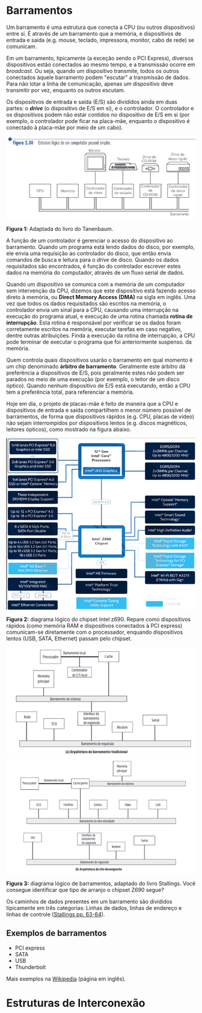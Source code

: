 # Barramentos

Um barramento é uma estrutura que conecta a CPU (ou outros dispositivos) entre si. 
É através de um barramento que a memória, e dispositivos de entrada e saída (e.g. mouse, teclado, impressora, monitor, cabo de rede) se comunicam. 

Em um barramento, tipicamente (a exceção sendo o PCI Express), diversos dispositivos 
estão conectados ao mesmo tempo, e a transmissão ocorre em _broadcast_. Ou seja, 
quando um dispositivo transmite, todos os outros conectados àquele barramento podem
"escutar" a transmissão de dados. Para não lotar a linha de comunicação, apenas um
dispositivo deve transmitir por vez, enquanto os outros escutam.

Os dispositivos de entrada e saída (E/S) são divididos ainda em duas partes: o _**drive**_ (o dispositivo de E/S em si), e o controlador. O controlador e os dispositivos podem não estar contidos no dispositivo de E/S em si (por exemplo, o controlador pode ficar na placa-mãe, enquanto o dispositivo é conectado à placa-mãe por meio de um cabo).

![](imagens/barramento_1.png)

**Figura 1:** Adaptada do livro do Tanenbaum.

A função de um controlador é gerenciar o acesso do dispositivo ao barramento. Quando um programa está lendo dados do disco, por exemplo, ele envia uma requisição ao 
controlador do disco, que então envia comandos de busca e leitura para o _drive_ de disco. Quando os dados requisitados são encontrados, é função do controlador escrever
estes dados na memória do computador, através de um fluxo serial de dados. 

Quando um dispositivo se comunica com a memória de um computador sem intervenção da 
CPU, dizemos que este dispositivo está fazendo acesso direto à memória, ou **Direct Memory Access (DMA)** na sigla em inglês. Uma vez que todos os dados requisitados são
escritos na memória, o controlador envia um sinal para a CPU, causando uma 
interrupção na execução do programa atual, e execução de uma rotina chamada **rotina 
de interrupção**. Esta rotina é responsável por verificar se os dados foram 
corretamente escritos na memória, executar tarefas em caso negativo, dentre outras 
atribuições. Finda a execução da rotina de interrupção, a CPU pode terminar de 
executar o programa que foi anteriormente suspenso. da memória.

Quem controla quais dispositivos usarão o barramento em qual momento é um chip 
denominado **árbitro de barramento**. Geralmente este árbitro dá preferência a 
dispositivos de E/S, pois geralmente estes não podem ser parados no meio de uma 
execução (por exemplo, o leitor de um disco óptico). Quando nenhum dispositivo de E/S
está executando, então a CPU tem a preferência total, para referenciar a memória.

Hoje em dia, o projeto de placas-mãe é feito de maneira que a CPU e dispositivos de 
entrada e saída compartilhem o menor número possível de barramentos, de forma que 
dispositivos rápidos (e.g. CPU, placas de vídeo) não sejam interrompidos por 
dispositivos lentos (e.g. discos magnéticos, leitores ópticos), como mostrado na 
figura abaixo.

![](imagens/z690.png)

**Figura 2:** diagrama lógico do chipset Intel z690. Repare como dispositivos rápidos (como memória RAM e dispositivos conectados à PCI express) comunicam-se diretamente 
com o processador, enquando dispositivos lentos (USB, SATA, Ethernet) passam pelo 
chipset.

<img src="imagens/stallings_barramento_1.png" width="600px">
<img src="imagens/stallings_barramento_2.png" width="600px">

**Figura 3:** diagrama lógico de barramentos, adaptado do livro Stallings. Você consegue identificar que tipo de arranjo o chipset Z690 segue?

Os caminhos de dados presentes em um barramento são divididos tipicamente em três categorias: Linhas de dados, linhas de endereço e linhas de controle (<a href="stallings.pdf#page=84">Stallings pp. 63-64</a>).

## Exemplos de barramentos

* PCI express
* SATA
* USB
* Thunderbolt

Mais exemplos na [Wikipedia](https://en.wikipedia.org/wiki/Bus_(computing)) (página em inglês).

# Estruturas de Interconexão

<!-- Nos primórdios da computação, existia apenas um tipo de barramento, o ISA -- Industry
Standard Architecture (**nota:** não confundir com o ISA de Instruction Set 
Architecture). Este barramento era utilizado por diversos dispositivos, -->
